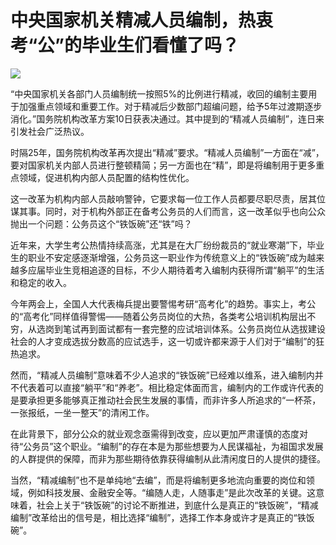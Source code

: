 # 中央国家机关精减人员编制，热衷考“公”的毕业生们看懂了吗？

![](https://inews.gtimg.com/om_bt/OGTHLoJa4QOxdW6zwdFxAb_o3DjsbE0N1CoMkLzZ9oJb0AA/1000)

“中央国家机关各部门人员编制统一按照5%的比例进行精减，收回的编制主要用于加强重点领域和重要工作。对于精减后少数部门超编问题，给予5年过渡期逐步消化。”国务院机构改革方案10日获表决通过。其中提到的“精减人员编制”，连日来引发社会广泛热议。

时隔25年，国务院机构改革再次提出“精减”要求。“精减人员编制”一方面在“减”，要对国家机关内部人员进行整顿精简；另一方面也在“精”，即是将编制用于更多重点领域，促进机构内部人员配置的结构性优化。

这一改革为机构内部人员敲响警钟，它要求每一位工作人员都要尽职尽责，居其位谋其事。同时，对于机构外部正在备考公务员的人们而言，这一改革似乎也向公众抛出一个问题：公务员这个“铁饭碗”还“铁”吗？

近年来，大学生考公热情持续高涨，尤其是在大厂纷纷裁员的“就业寒潮”下，毕业生的职业不安定感逐渐增强，公务员这一职业作为传统意义上的“铁饭碗”成为越来越多应届毕业生竞相追逐的目标，不少人期待着考入编制内获得所谓“躺平”的生活和稳定的收入。

今年两会上，全国人大代表梅兵提出要警惕考研“高考化”的趋势。事实上，考公的“高考化”同样值得警惕——随着公务员岗位的大热，各类考公培训机构层出不穷，从选岗到笔试再到面试都有一套完整的应试培训体系。公务员岗位从选拔建设社会的人才变成选拔分数高的应试选手，这一切或许都来源于人们对于“编制”的狂热追求。

然而，“精减人员编制”意味着不少人追求的“铁饭碗”已经难以维系，进入编制内并不代表着可以直接“躺平”和“养老”。相比稳定体面而言，编制内的工作或许代表的是要承担更多能够真正推动社会民生发展的事情，而非许多人所追求的“一杯茶，一张报纸，一坐一整天”的清闲工作。

在此背景下，部分公众的就业观念亟需得到改变，应以更加严肃谨慎的态度对待“公务员”这个职业。“编制”的存在本是为那些想要为人民谋福祉，为祖国求发展的人群提供的保障，而非为那些期待依靠获得编制从此清闲度日的人提供的捷径。

当然，“精减编制”也不是单纯地“去编”，而是将编制更多地流向重要的岗位和领域，例如科技发展、金融安全等。“编随人走，人随事走”是此次改革的关键。这意味着，社会上关于“铁饭碗”的讨论不断推进，到底什么是真正的“铁饭碗”，“精减编制”改革给出的信号是，相比选择“编制”，选择工作本身或许才是真正的“铁饭碗”。

